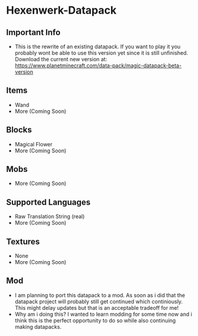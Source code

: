 # Hexenwerk-Datapack
## Important Info
- This is the rewrite of an existing datapack.
If you want to play it you probably wont be able to use this version yet since it is still unfinished.
Download the current new version at: https://www.planetminecraft.com/data-pack/magic-datapack-beta-version

## Items
- Wand
- More (Coming Soon)

## Blocks
- Magical Flower 
- More (Coming Soon)

## Mobs
- More (Coming Soon)

## Supported Languages
- Raw Translation String (real)
- More (Coming Soon)

## Textures
- None
- More (Coming Soon)

## Mod
- I am planning to port this datapack to a mod. As soon as i did that the datapack project will probably still get continued which continiously. This might delay updates but that is an acceptable tradeoff for me!
- Why am i doing this? 
I wanted to learn modding for some time now and i think this is the perfect opportunity to do so while also continuing making datapacks.
